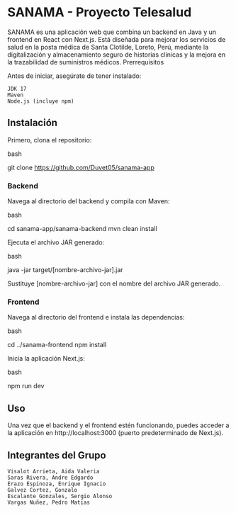 # SANAMA - Proyecto Telesalud

SANAMA es una aplicación web que combina un backend en Java y un frontend en React con Next.js. Está diseñada para mejorar los servicios de salud en la posta médica de Santa Clotilde, Loreto, Perú, mediante la digitalización y almacenamiento seguro de historias clínicas y la mejora en la trazabilidad de suministros médicos.
Prerrequisitos

Antes de iniciar, asegúrate de tener instalado:

    JDK 17
    Maven
    Node.js (incluye npm)

## Instalación

Primero, clona el repositorio:

bash

git clone https://github.com/Duvet05/sanama-app

### Backend

Navega al directorio del backend y compila con Maven:

bash

cd sanama-app/sanama-backend
mvn clean install

Ejecuta el archivo JAR generado:

bash

java -jar target/[nombre-archivo-jar].jar

Sustituye [nombre-archivo-jar] con el nombre del archivo JAR generado.

### Frontend

Navega al directorio del frontend e instala las dependencias:

bash

cd ../sanama-frontend
npm install

Inicia la aplicación Next.js:

bash

npm run dev

## Uso

Una vez que el backend y el frontend estén funcionando, puedes acceder a la aplicación en http://localhost:3000 (puerto predeterminado de Next.js).

## Integrantes del Grupo

    Visalot Arrieta, Aida Valeria
    Saras Rivera, Andre Edgardo
    Erazo Espinoza, Enrique Ignacio
    Galvez Cortez, Gonzalo
    Escalante Gonzales, Sergio Alonso
    Vargas Nuñez, Pedro Matias
